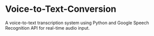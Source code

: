 # Voice-to-Text-Conversion
A voice-to-text transcription system using Python and Google Speech Recognition API for real-time audio input.
